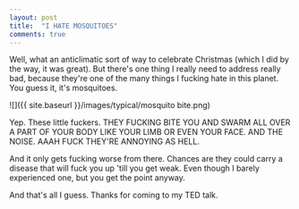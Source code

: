 ```yaml
---
layout: post
title:  "I HATE MOSQUITOES"
comments: true
---
```


Well, what an anticlimatic sort of way to celebrate Christmas (which I did by the way, it was great). But there's one thing I really need to address really bad, because they're one of the many things I fucking hate in this planet. You guess it, it's mosquitoes.

![]({{ site.baseurl }}/images/typical/mosquito bite.png)

Yep. These little fuckers. THEY FUCKING BITE YOU AND SWARM ALL OVER A PART OF YOUR BODY LIKE YOUR LIMB OR EVEN YOUR FACE. AND THE NOISE. AAAH FUCK THEY'RE ANNOYING AS HELL.

And it only gets fucking worse from there. Chances are they could carry a disease that will fuck you up 'till you get weak. Even though I barely experienced one, but you get the point anyway.

And that's all I guess. Thanks for coming to my TED talk.